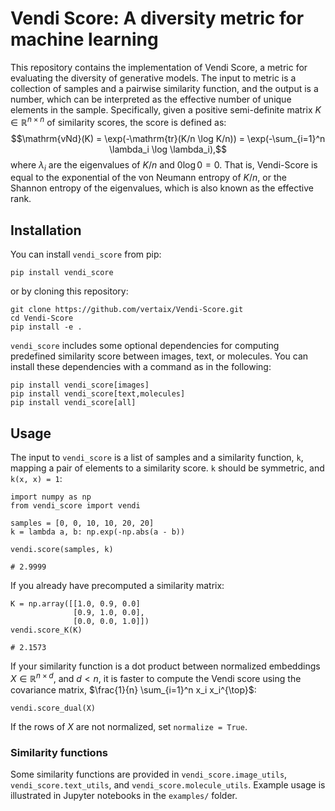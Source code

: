 # Vendi Score: A diversity metric for machine learning

This repository contains the implementation of Vendi Score, a metric for evaluating the diversity of generative models.
The input to metric is a collection of samples and a pairwise similarity function, and the output is a number, which can be interpreted as the effective number of unique elements in the sample.
Specifically, given a positive semi-definite matrix $K \in \mathbb{R}^{n \times n}$ of similarity scores, the score is defined as:
$$\mathrm{vNd}(K) = \exp(-\mathrm{tr}(K/n \log K/n)) = \exp(-\sum_{i=1}^n \lambda_i \log \lambda_i),$$
where $\lambda_i$ are the eigenvalues of $K/n$ and $0 \log 0 = 0$.
That is, Vendi-Score is equal to the exponential of the von Neumann entropy of $K/n$, or the Shannon entropy of the eigenvalues, which is also known as the effective rank.


## Installation

You can install `vendi_score` from pip:
```
pip install vendi_score
```
or by cloning this repository:
```
git clone https://github.com/vertaix/Vendi-Score.git
cd Vendi-Score
pip install -e .
```
`vendi_score` includes some optional dependencies for computing predefined similarity score between images, text, or molecules. You can install these dependencies with a command as in the following:
```
pip install vendi_score[images]
pip install vendi_score[text,molecules]
pip install vendi_score[all]
```

## Usage

The input to `vendi_score` is a list of samples and a similarity function, `k`, mapping a pair of elements to a similarity score. `k` should be symmetric, and `k(x, x) = 1`:
```
import numpy as np
from vendi_score import vendi

samples = [0, 0, 10, 10, 20, 20]
k = lambda a, b: np.exp(-np.abs(a - b))

vendi.score(samples, k)

# 2.9999
```
If you already have precomputed a similarity matrix:
```
K = np.array([[1.0, 0.9, 0.0]
              [0.9, 1.0, 0.0],
              [0.0, 0.0, 1.0]])
vendi.score_K(K)

# 2.1573
```
If your similarity function is a dot product between normalized embeddings $X \in \mathbb{R}^{n \times d}$, and $d < n$, it is faster to compute the Vendi score using the covariance matrix, $\frac{1}{n} \sum_{i=1}^n x_i x_i^{\top}$:
```
vendi.score_dual(X)
```
If the rows of $X$ are not normalized, set `normalize = True`.


### Similarity functions

Some similarity functions are provided in `vendi_score.image_utils`, `vendi_score.text_utils`, and `vendi_score.molecule_utils`.
Example usage is illustrated in Jupyter notebooks in the `examples/` folder.